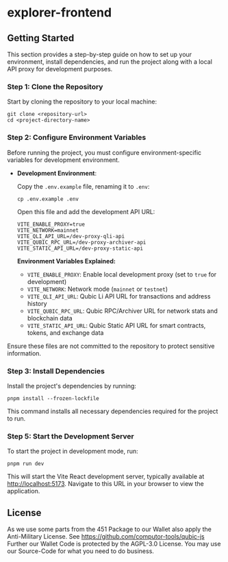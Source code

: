 # explorer-frontend

## Getting Started

This section provides a step-by-step guide on how to set up your environment, install dependencies,
and run the project along with a local API proxy for development purposes.

### Step 1: Clone the Repository

Start by cloning the repository to your local machine:

```
git clone <repository-url>
cd <project-directory-name>
```

### Step 2: Configure Environment Variables

Before running the project, you must configure environment-specific variables for development environment.

- **Development Environment**:

  Copy the `.env.example` file, renaming it to `.env`:

  ```
  cp .env.example .env
  ```

  Open this file and add the development API URL:

  ```
  VITE_ENABLE_PROXY=true
  VITE_NETWORK=mainnet
  VITE_QLI_API_URL=/dev-proxy-qli-api
  VITE_QUBIC_RPC_URL=/dev-proxy-archiver-api
  VITE_STATIC_API_URL=/dev-proxy-static-api
  ```

  **Environment Variables Explained:**
  - `VITE_ENABLE_PROXY`: Enable local development proxy (set to `true` for development)
  - `VITE_NETWORK`: Network mode (`mainnet` or `testnet`)
  - `VITE_QLI_API_URL`: Qubic Li API URL for transactions and address history
  - `VITE_QUBIC_RPC_URL`: Qubic RPC/Archiver URL for network stats and blockchain data
  - `VITE_STATIC_API_URL`: Qubic Static API URL for smart contracts, tokens, and exchange data

Ensure these files are not committed to the repository to protect sensitive information.

### Step 3: Install Dependencies

Install the project's dependencies by running:

```
pnpm install --frozen-lockfile
```

This command installs all necessary dependencies required for the project to run.

### Step 5: Start the Development Server

To start the project in development mode, run:

```
pnpm run dev
```

This will start the Vite React development server, typically available at
[http://localhost:5173](http://localhost:5173). Navigate to this URL in your browser to view the
application.

## License

As we use some parts from the 451 Package to our Wallet also apply the Anti-Military License. See
https://github.com/computor-tools/qubic-js Further our Wallet Code is protected by the AGPL-3.0
License. You may use our Source-Code for what you need to do business.
